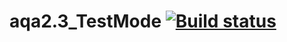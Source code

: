 # aqa2.3_TestMode [![Build status](https://ci.appveyor.com/api/projects/status/mlmb2g9thnmjdw2p?svg=true)](https://ci.appveyor.com/project/MarinaSev/aqa2-3-testmode)
